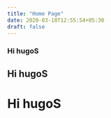 ```yaml
---
title: "Home Page"
date: 2020-03-18T12:55:54+05:30
draft: false
---
```

### Hi hugoS
## Hi hugoS
# Hi hugoS
